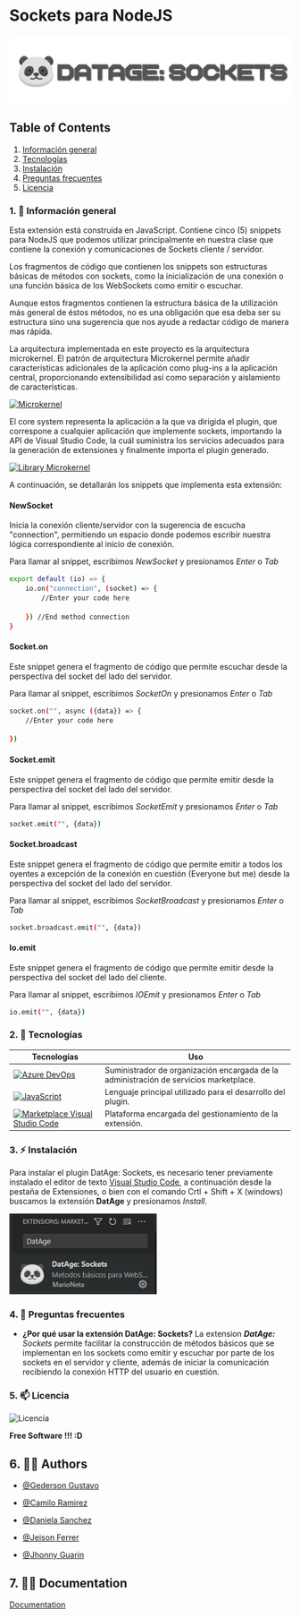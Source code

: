 # Sockets para NodeJS

[![DatAge](https://raw.githubusercontent.com/GedersonG/socket-extension/main/img/Adjust-logo.png)](https://datage-production.up.railway.app/)

## Table of Contents
1. [Información general](#1--información-general)
2. [Tecnologías](#2--tecnologías)
3. [Instalación](#3-%EF%B8%8F-instalación)
4. [Preguntas frecuentes](#4--preguntas-frecuentes)
5. [Licencia](#5--licencia)

### 1. 🤔 Información general

Esta extensión está construida en JavaScript. Contiene cinco (5) snippets para NodeJS que podemos utilizar principalmente en nuestra clase que contiene la conexión y comunicaciones de Sockets cliente / servidor.

Los fragmentos de código que contienen los snippets son estructuras básicas de métodos con sockets, como la inicialización de una conexión o una función básica de los WebSockets como emitir o escuchar.

Aunque estos fragmentos contienen la estructura básica de la utilización más general de éstos métodos, no es una obligación que esa deba ser su estructura sino una sugerencia que nos ayude a redactar código de manera mas rápida.

La arquitectura implementada en este proyecto es la arquitectura microkernel. El patrón de arquitectura Microkernel permite añadir características adicionales de la aplicación como plug-ins a la aplicación central, proporcionando extensibilidad así como separación y aislamiento de características.

[![Microkernel](https://reactiveprogramming.io/figures/microkernel-plugin.png)](https://reactiveprogramming.io/blog/es/estilos-arquitectonicos/microkernel)

El core system representa la aplicación a la que va dirigida el plugin, que correspone a cualquier aplicación que implemente sockets, importando la API de Visual Studio Code, la cuál suministra los servicios adecuados para la generación de extensiones y finalmente importa el plugin generado.

[![Library Microkernel](https://w7.pngwing.com/pngs/996/157/png-transparent-exokernel-operating-systems-microkernel-system-call-computer-text-computer-material-thumbnail.png)](https://www.pngwing.com/es/search?q=lenguaje+ensamblador)

A continuación, se detallarán los snippets que implementa esta extensión:

#### NewSocket

Inicia la conexión cliente/servidor con la sugerencia de escucha "connection", permitiendo un espacio donde podemos escribir nuestra lógica correspondiente al inicio de conexión.

Para llamar al snippet, escribimos _NewSocket_ y presionamos _Enter_ o _Tab_

```sh
export default (io) => {
    io.on("connection", (socket) => {
        //Enter your code here

    }) //End method connection
}
```

#### Socket.on

Este snippet genera el fragmento de código que permite escuchar desde la perspectiva del socket del lado del servidor.

Para llamar al snippet, escribimos _SocketOn_ y presionamos _Enter_ o _Tab_

```sh
socket.on("", async ({data}) => {
    //Enter your code here

})
```

#### Socket.emit

Este snippet genera el fragmento de código que permite emitir desde la perspectiva del socket del lado del servidor.

Para llamar al snippet, escribimos _SocketEmit_ y presionamos _Enter_ o _Tab_

```sh
socket.emit("", {data})
```

#### Socket.broadcast

Este snippet genera el fragmento de código que permite emitir a todos los oyentes a excepción de la conexión en cuestión (Everyone but me) desde la perspectiva del socket del lado del servidor.

Para llamar al snippet, escribimos _SocketBroadcast_ y presionamos _Enter_ o _Tab_

```sh
socket.broadcast.emit("", {data})
```

#### Io.emit

Este snippet genera el fragmento de código que permite emitir desde la perspectiva del socket del lado del cliente.

Para llamar al snippet, escribimos _IOEmit_ y presionamos _Enter_ o _Tab_

```sh
io.emit("", {data})
```

### 2. 🔗 Tecnologías


| Tecnologías                                                                        | Uso                                                                            |
|-------------------------------------------------------------------------------|----------------------------------------------------------------------------------------|
| [![Azure DevOps](https://img.shields.io/badge/Azure_Devops-blue)](https://azure.microsoft.com/es-es/products/devops)             | Suministrador de organización encargada de la administración de servicios marketplace. |
| [![JavaScript](https://img.shields.io/badge/JavaScript-yellow)](https://www.javascript.com/)                                     | Lenguaje principal utilizado para el desarrollo del plugin.                            |
| [![Marketplace Visual Studio Code](https://img.shields.io/badge/Marketplace_Visual_Studio_Code-red)](https://marketplace.visualstudio.com/vscode) | Plataforma encargada del gestionamiento de la extensión.

### 3. ⚡️ Instalación

Para instalar el plugin DatAge: Sockets, es necesario tener previamente instalado el editor de texto [Visual Studio Code](https://code.visualstudio.com/), a continuación desde la pestaña de Extensiones, o bien con el comando Crtl + Shift + X (windows) buscamos la extensión **DatAge** y presionamos _Install_.

![Extensión sockets - DatAge](https://raw.githubusercontent.com/GedersonG/socket-extension/main/img/extension-datage.PNG)

### 4. 💬 Preguntas frecuentes

- **¿Por qué usar la extensión DatAge: Sockets?**
    La extension _**DatAge:** Sockets_ permite facilitar la construcción de métodos básicos que se implementan en los sockets como emitir y escuchar por parte de los sockets en el servidor y cliente, además de iniciar la comunicación recibiendo la conexión HTTP del usuario en cuestión.

### 5. 📫 Licencia

![Licencia](https://img.shields.io/badge/Licencia-MTI-blue)

**Free Software !!! :D**

## 6. 👯‍♀️ Authors

- [@Gederson Gustavo](https://github.com/GedersonG)

- [@Camilo Ramirez](https://www.github.com/CamiloRamirezP)

- [@Daniela Sanchez](https://www.github.com/DanielaSanchezb)

- [@Jeison Ferrer](https://www.github.com/joferrer)

- [@Jhonny Guarin](https://www.github.com/JhonnyGCH)

## 7. 👩‍💻 Documentation

[Documentation](https://docs.google.com/document/d/1gewPhSp0FSilMlkJxB-aGiw4JRkLItmUHs6Aegr1xIM/edit?usp=sharing)
